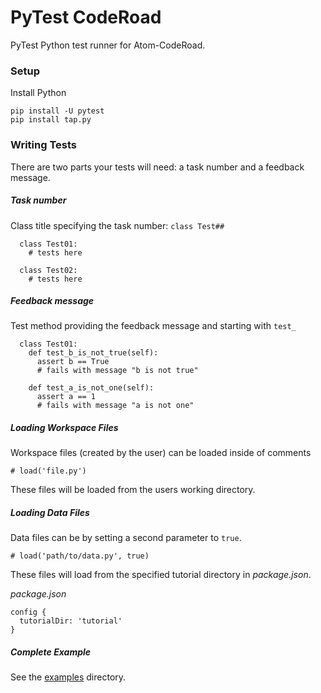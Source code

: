 # PyTest CodeRoad

PyTest Python test runner for Atom-CodeRoad.

### Setup

Install Python

    pip install -U pytest
    pip install tap.py


### Writing Tests

There are two parts your tests will need: a task number and a feedback message.

##### Task number

Class title specifying the task number: `class Test##`

      class Test01:
        # tests here

      class Test02:
        # tests here

##### Feedback message

Test method providing the feedback message and starting with `test_`

      class Test01:
        def test_b_is_not_true(self):
          assert b == True
          # fails with message "b is not true"

        def test_a_is_not_one(self):
          assert a == 1
          # fails with message "a is not one"


##### Loading Workspace Files

Workspace files (created by the user) can be loaded inside of comments

    # load('file.py')

These files will be loaded from the users working directory.

##### Loading Data Files

Data files can be by setting a second parameter to `true`.

    # load('path/to/data.py', true)

These files will load from the specified tutorial directory in *package.json*.

*package.json*

    config {
      tutorialDir: 'tutorial'
    }

##### Complete Example

See the [examples](//github.com/coderoad/pytest-coderoad) directory.

